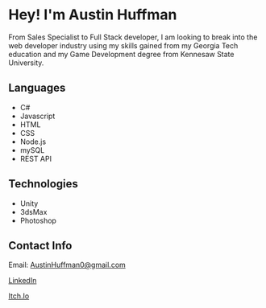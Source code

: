 # Hey! I'm Austin Huffman

From Sales Specialist to Full Stack developer, I am looking to break into the web developer industry using my skills gained from my Georgia Tech education and my Game Development degree from Kennesaw State University.

## Languages
* C# 
* Javascript
* HTML
* CSS
* Node.js
* mySQL
* REST API

## Technologies
* Unity
* 3dsMax
* Photoshop

## Contact Info
Email: AustinHuffman0@gmail.com

[LinkedIn](https://www.linkedin.com/in/austinhuffman/)

[Itch.Io](https://austinhuffman0.itch.io/)
